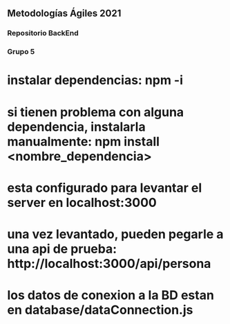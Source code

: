 ## Metodologías Ágiles 2021
### Repositorio BackEnd

### Grupo 5


# instalar dependencias: npm -i
# si tienen problema con alguna dependencia, instalarla manualmente: npm install <nombre_dependencia>
# esta configurado para levantar el server en localhost:3000
# una vez levantado, pueden pegarle a una api de prueba: http://localhost:3000/api/persona
# los datos de conexion a la BD estan en database/dataConnection.js
# 